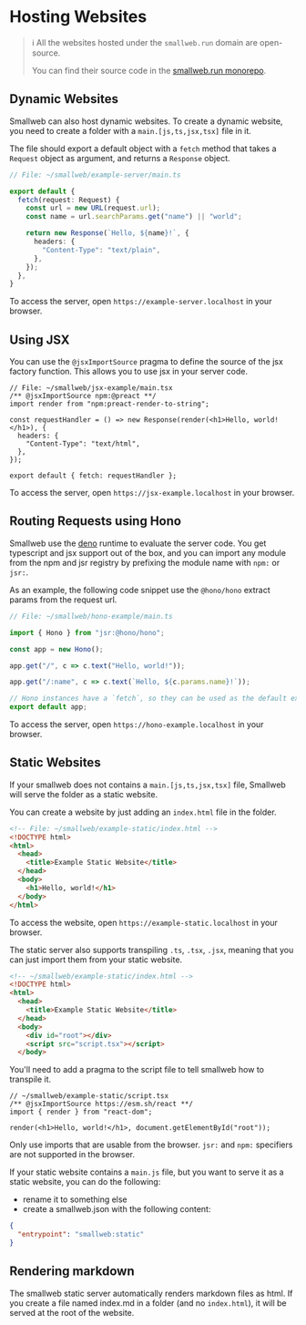 # Hosting Websites

> ℹ️ All the websites hosted under the `smallweb.run` domain are open-source.
>
> You can find their source code in the [smallweb.run monorepo](https://github.com/pomdtr/smallweb.run).

## Dynamic Websites

Smallweb can also host dynamic websites. To create a dynamic website, you need to create a folder with a `main.[js,ts,jsx,tsx]` file in it.

The file should export a default object with a `fetch` method that takes a `Request` object as argument, and returns a `Response` object.

```ts
// File: ~/smallweb/example-server/main.ts

export default {
  fetch(request: Request) {
    const url = new URL(request.url);
    const name = url.searchParams.get("name") || "world";

    return new Response(`Hello, ${name}!`, {
      headers: {
        "Content-Type": "text/plain",
      },
    });
  },
}
```

To access the server, open `https://example-server.localhost` in your browser.

## Using JSX

You can use the `@jsxImportSource` pragma to define the source of the jsx factory function. This allows you to use jsx in your server code.

```tsx
// File: ~/smallweb/jsx-example/main.tsx
/** @jsxImportSource npm:@preact **/
import render from "npm:preact-render-to-string";

const requestHandler = () => new Response(render(<h1>Hello, world!</h1>), {
  headers: {
    "Content-Type": "text/html",
  },
});

export default { fetch: requestHandler };
```

To access the server, open `https://jsx-example.localhost` in your browser.

## Routing Requests using Hono

Smallweb use the [deno](https://deno.com) runtime to evaluate the server code. You get typescript and jsx support out of the box, and you can import any module from the npm and jsr registry by prefixing the module name with `npm:` or `jsr:`.

As an example, the following code snippet use the `@hono/hono` extract params from the request url.

```jsx
// File: ~/smallweb/hono-example/main.ts

import { Hono } from "jsr:@hono/hono";

const app = new Hono();

app.get("/", c => c.text("Hello, world!"));

app.get("/:name", c => c.text(`Hello, ${c.params.name}!`));

// Hono instances have a `fetch`, so they can be used as the default export
export default app;
```

To access the server, open `https://hono-example.localhost` in your browser.

## Static Websites

If your smallweb does not contains a `main.[js,ts,jsx,tsx]` file, Smallweb will serve the folder as a static website.

You can create a website by just adding an `index.html` file in the folder.

```html
<!-- File: ~/smallweb/example-static/index.html -->
<!DOCTYPE html>
<html>
  <head>
    <title>Example Static Website</title>
  </head>
  <body>
    <h1>Hello, world!</h1>
  </body>
</html>
```

To access the website, open `https://example-static.localhost` in your browser.

The static server also supports transpiling `.ts`, `.tsx`, `.jsx`, meaning that you can just import them from your static website.

```html
<!-- ~/smallweb/example-static/index.html -->
<!DOCTYPE html>
<html>
  <head>
    <title>Example Static Website</title>
  </head>
  <body>
    <div id="root"></div>
    <script src="script.tsx"></script>
  </body>
```

You'll need to add a pragma to the script file to tell smallweb how to transpile it.

```tsx
// ~/smallweb/example-static/script.tsx
/** @jsxImportSource https://esm.sh/react **/
import { render } from "react-dom";

render(<h1>Hello, world!</h1>, document.getElementById("root"));
```

Only use imports that are usable from the browser. `jsr:` and `npm:` specifiers are not supported in the browser.

If your static website contains a `main.js` file, but you want to serve it as a static website, you can do the following:

- rename it to something else
- create a smallweb.json with the following content:

```json
{
  "entrypoint": "smallweb:static"
}
```

## Rendering markdown

The smallweb static server automatically renders markdown files as html. If you create a file named index.md in a folder (and no `index.html`), it will be served at the root of the website.
